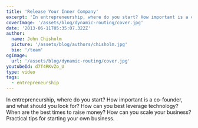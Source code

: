```yaml
---
title: 'Release Your Inner Company'
excerpt: 'In entrepreneurship, where do you start? How important is a co-founder, and what should you look for? How can you best leverage technology? When are the best times to raise money? How can you scale your business? Practical tips for starting your own business.'
coverImage: '/assets/blog/dynamic-routing/cover.jpg'
date: '2013-06-11T05:35:07.322Z'
author:
  name: John Chisholm
  picture: '/assets/blog/authors/chisholm.jpg'
  bio: '/team'
ogImage:
  url: '/assets/blog/dynamic-routing/cover.jpg'
youtubeId: d7T4RKvZo_U
type: video
tags: 
  - entrepreneurship
---
```


In entrepreneurship, where do you start? How important is a co-founder, and what should you look for? How can you best leverage technology? When are the best times to raise money? How can you scale your business? Practical tips for starting your own business.